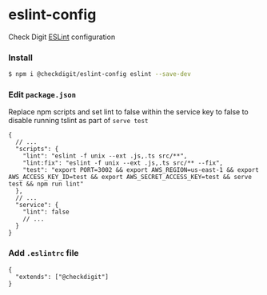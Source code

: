 # eslint-config

Check Digit [ESLint](https://eslint.org/) configuration

### Install

```bash
$ npm i @checkdigit/eslint-config eslint --save-dev
```

### Edit `package.json`
Replace npm scripts and set lint to false within the service key to false to disable running tslint as part of `serve test`
```jsonc
{
  // ...
  "scripts": {
    "lint": "eslint -f unix --ext .js,.ts src/**",
    "lint:fix": "eslint -f unix --ext .js,.ts src/** --fix",
    "test": "export PORT=3002 && export AWS_REGION=us-east-1 && export AWS_ACCESS_KEY_ID=test && export AWS_SECRET_ACCESS_KEY=test && serve test && npm run lint"
  },
  // ...
  "service": {
    "lint": false
    // ...
  }
}
```

### Add `.eslintrc` file

```jsonc
{
  "extends": ["@checkdigit"]
}
```
